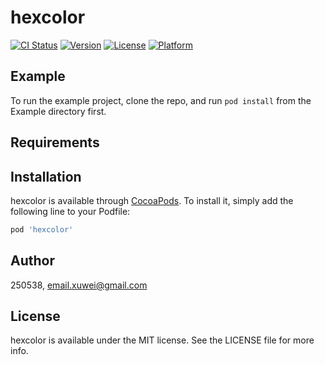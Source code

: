 # hexcolor

[![CI Status](https://img.shields.io/travis/250538/hexcolor.svg?style=flat)](https://travis-ci.org/250538/hexcolor)
[![Version](https://img.shields.io/cocoapods/v/hexcolor.svg?style=flat)](https://cocoapods.org/pods/hexcolor)
[![License](https://img.shields.io/cocoapods/l/hexcolor.svg?style=flat)](https://cocoapods.org/pods/hexcolor)
[![Platform](https://img.shields.io/cocoapods/p/hexcolor.svg?style=flat)](https://cocoapods.org/pods/hexcolor)

## Example

To run the example project, clone the repo, and run `pod install` from the Example directory first.

## Requirements

## Installation

hexcolor is available through [CocoaPods](https://cocoapods.org). To install
it, simply add the following line to your Podfile:

```ruby
pod 'hexcolor'
```

## Author

250538, email.xuwei@gmail.com

## License

hexcolor is available under the MIT license. See the LICENSE file for more info.
